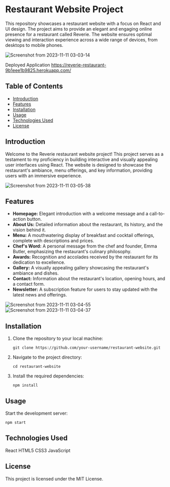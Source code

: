 # Restaurant Website Project

This repository showcases a restaurant website with a focus on React and UI design. The project aims to provide an elegant and engaging online presence for a restaurant called Reverie. The website ensures optimal viewing and interaction experience across a wide range of devices, from desktops to  mobile phones.


![Screenshot from 2023-11-11 03-03-14](https://github.com/butlerem/reverie-restaurant/assets/130527417/b4a6b569-22ef-428d-828f-4b7458582215)

Deployed Application https://reverie-restaurant-9b1eee1b9825.herokuapp.com/

## Table of Contents

- [Introduction](#introduction)
- [Features](#features)
- [Installation](#installation)
- [Usage](#usage)
- [Technologies Used](#technologies-used)
- [License](#license)

## Introduction

Welcome to the Reverie restaurant website project! This project serves as a testament to my proficiency in building interactive and visually appealing user interfaces using React. The website is designed to showcase the restaurant's ambiance, menu offerings, and key information, providing users with an immersive experience.

![Screenshot from 2023-11-11 03-05-38](https://github.com/butlerem/reverie-restaurant/assets/130527417/ccb7974a-1a2e-418c-8e4e-d3e6eae70b0d)

## Features

- **Homepage:** Elegant introduction with a welcome message and a call-to-action button.
- **About Us:** Detailed information about the restaurant, its history, and the vision behind it.
- **Menu:** A mouthwatering display of breakfast and cocktail offerings, complete with descriptions and prices.
- **Chef's Word:** A personal message from the chef and founder, Emma Butler, emphasizing the restaurant's culinary philosophy.
- **Awards:** Recognition and accolades received by the restaurant for its dedication to excellence.
- **Gallery:** A visually appealing gallery showcasing the restaurant's ambiance and dishes.
- **Contact:** Information about the restaurant's location, opening hours, and a contact form.
- **Newsletter:** A subscription feature for users to stay updated with the latest news and offerings.


![Screenshot from 2023-11-11 03-04-55](https://github.com/butlerem/reverie-restaurant/assets/130527417/199cb60b-4c1a-4fac-ae5d-896544c5c08f)
![Screenshot from 2023-11-11 03-04-37](https://github.com/butlerem/reverie-restaurant/assets/130527417/b81bd0c3-5ab2-4159-8478-9377ec9b5657)

## Installation

1. Clone the repository to your local machine:

   ```git clone https://github.com/your-username/restaurant-website.git```

2. Navigate to the project directory:

   ```cd restaurant-website```
   
 
3. Install the required dependencies:

   ```npm install```


## Usage

Start the development server:

```npm start```

## Technologies Used
React
HTML5
CSS3
JavaScript


## License
This project is licensed under the MIT License.
